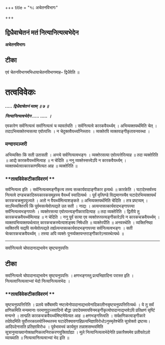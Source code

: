+++
title = "१८ अचेतनविभागः"

+++


## द्विधैवाचेतनं मतं नित्यानित्यत्वभेदेन

**अचेतनविभागः**

## **टीका**

एवं चेतनविभागमभिधायाचेतनविभागमाह– द्विधैवेति ॥

# तत्वविवेकः

***..... द्विधैवाचेतनं मतम् ॥ ७ ॥***

***नित्यानित्यत्वभेदेन ..... ..... ।***

एवकारेण सर्वनित्यत्वं सर्वानित्यत्वं च व्यावर्तयति । सर्वनित्यत्वे कारकवैयर्थ्यम् । अभिव्यक्तयर्थमिति चेत् । तदाऽभिव्यक्तेरप्यसत्या एवोत्पत्तिः । न चेदुक्तवैयर्थ्यानिस्तारः । व्यक्तेरपि व्यक्तयङ्गीकृतावनवस्था ।

### **मन्दारमञ्जरी**

अभिव्यक्तिः किं सती उतासती । अन्त्ये सर्वनित्यत्वभङ्गः । व्यक्तेरसत्या एवोत्पत्तेरित्याह ॥ तदा व्यक्तेरिति ॥ आद्ये कारकवैयर्थ्यमित्याह ॥ न चेदिति ॥ ननु व्यक्तेस्सत्त्वेऽपि न कारकवैयर्थ्यम् । व्यक्तयर्थत्वात्कारकाणमित्यत आह ॥ व्यक्तेरिति ॥

### **तत्वविवेकटीकाविवरणं **

सर्वनित्यत्व इति । सर्वनित्यत्वमङ्गीकृत्य तस्य सत्कार्यवादाङ्गीकार इत्यर्थः ॥ कारकेति । घटादेस्सर्वस्य नित्यत्वे दण्डचक्रादिरूपकारकसमूहस्य वैयर्थ्यं स्यादित्यर्थः । पूर्वं मृत्पिण्डे विद्यमानस्यैव घटादेरभिव्यक्तयर्थं कारकचक्रमुपयुज्यते । अतो न वैयर्थ्यमित्याशङ्कते ॥ अभिव्यक्तयर्थमिति चेदिति । तत्र प्रष्टव्यम् । साऽभिव्यक्तिरपि किं पूर्वमसत्येवोत्पद्यते उत सती । नाद्यः । अत्यन्तसत्कार्यवादभङ्गापत्त्या सर्वनित्यत्वभङ्गापत्तेः । व्यक्तेरसत्या एवोत्पत्त्यङ्गीकारादित्याह ॥ तदा व्यक्तेरिति । द्वितीये तु कारकचक्रवैयर्थ्यमित्याह ॥ न चेदिति । ननु पूर्वं सत्या एव व्यक्तेरुत्पत्त्यङ्गीकारेऽपि न कारकचक्रवैयर्थ्यम् । व्यक्तयभिव्यक्तयर्थत्वात् कारकचक्रस्येत्याशङ्क्य निषेधति ॥ व्यक्तेरपीति ॥ अनवस्थेति । व्यक्तिनिष्ठा व्यक्तिरपि यद्यपि सत्येवोत्पद्यते तर्ह्यत्यन्तसत्कार्यवादभङ्गापत्त्या सर्वनित्यत्वभङ्गः । सती चेत्कारकचक्रवैयर्थ्यम् । तस्या अपि व्यक्तेः पुनर्व्यक्तयन्तराङ्गीकारेऽनवस्थेत्यर्थः ॥

------------------------------------------------------------------------

सर्वानित्यत्वे चोपादानाद्यभावेन सृष्ट्यनुपपत्तिः

## **टीका**

सर्वानित्यत्वे चोपादानाद्यभावेन सृष्ट्यनुपपत्तिः । क्षणभङ्गस्तु प्रत्यभिज्ञादिना परास्त इति । नित्यत्वानित्यत्वाभ्यां भेदो नित्यानित्यत्वभेदः ।

### **तत्वविवेकटीकाविवरणं **

सृष्ट्यनुपपत्तिरिति । प्रलये सर्वेषामपि नष्टत्वेनोपादानाद्यभावेनादिकालीनसृष्ट्यनुपपत्तिरित्यर्थः । ये तु सर्वं क्षणिकमिति मन्यमानाः परमाणुपुञ्जवादिनो बौद्धा उपादेयमवयविनमङ्गीकृत्योपादानाद्यभावेऽपि प्रतिक्षणं सृष्टिं मन्यन्ते । तान्प्रति कारकचक्रवैयर्थ्यमिष्टमेवेत्यत आह ॥ क्षणभङ्गस्त्विति । सर्वक्षणिकत्वाङ्गीकारे तदेवेदमिति पूर्वोत्तरकालयोस्स्थितस्य घटादेरैक्यावगाहिप्रत्यभिज्ञाविरोधोऽनुस्मृतेश्चेति सूत्रोक्तो द्रष्टव्यः। आदिपदेनासति प्रतिज्ञाविरोधः । पूर्वभावभवं कार्यमुत तन्नाशसम्भवमिति सूत्रानुव्याख्यानोक्तक्षणिकत्वनिराकरणयुक्तिर्ग्राह्या । मूले नित्यानित्यत्वभेदेनेति प्रकारैक्यमेव प्रतीयतेऽतो व्याख्याति ॥ नित्यत्वानित्यत्वाभ्यां भेद इति ॥

